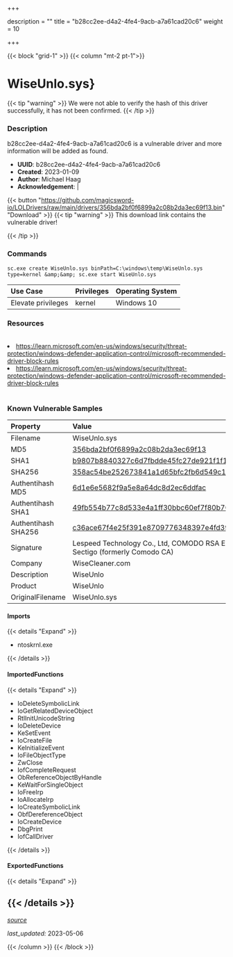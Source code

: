 +++

description = ""
title = "b28cc2ee-d4a2-4fe4-9acb-a7a61cad20c6"
weight = 10

+++


{{< block "grid-1" >}}
{{< column "mt-2 pt-1">}}


# WiseUnlo.sys} 


{{< tip "warning" >}}
We were not able to verify the hash of this driver successfully, it has not been confirmed.
{{< /tip >}}


### Description

b28cc2ee-d4a2-4fe4-9acb-a7a61cad20c6 is a vulnerable driver and more information will be added as found.
- **UUID**: b28cc2ee-d4a2-4fe4-9acb-a7a61cad20c6
- **Created**: 2023-01-09
- **Author**: Michael Haag
- **Acknowledgement**:  | [](https://twitter.com/)

{{< button "https://github.com/magicsword-io/LOLDrivers/raw/main/drivers/356bda2bf0f6899a2c08b2da3ec69f13.bin" "Download" >}}
{{< tip "warning" >}}
This download link contains the vulnerable driver!

{{< /tip >}}

### Commands

```
sc.exe create WiseUnlo.sys binPath=C:\windows\temp\WiseUnlo.sys type=kernel &amp;&amp; sc.exe start WiseUnlo.sys
```

| Use Case | Privileges | Operating System | 
|:---- | ---- | ---- |
| Elevate privileges | kernel | Windows 10 |

### Resources
<br>
<li><a href=" https://learn.microsoft.com/en-us/windows/security/threat-protection/windows-defender-application-control/microsoft-recommended-driver-block-rules"> https://learn.microsoft.com/en-us/windows/security/threat-protection/windows-defender-application-control/microsoft-recommended-driver-block-rules</a></li>
<li><a href="https://learn.microsoft.com/en-us/windows/security/threat-protection/windows-defender-application-control/microsoft-recommended-driver-block-rules">https://learn.microsoft.com/en-us/windows/security/threat-protection/windows-defender-application-control/microsoft-recommended-driver-block-rules</a></li>
<br>

### Known Vulnerable Samples

| Property           | Value |
|:-------------------|:------|
| Filename           | WiseUnlo.sys |
| MD5                | [356bda2bf0f6899a2c08b2da3ec69f13](https://www.virustotal.com/gui/file/356bda2bf0f6899a2c08b2da3ec69f13) |
| SHA1               | [b9807b8840327c6d7fbdde45fc27de921f1f1a82](https://www.virustotal.com/gui/file/b9807b8840327c6d7fbdde45fc27de921f1f1a82) |
| SHA256             | [358ac54be252673841a1d65bfc2fb6d549c1a4c877fa7f5e1bfa188f30375d69](https://www.virustotal.com/gui/file/358ac54be252673841a1d65bfc2fb6d549c1a4c877fa7f5e1bfa188f30375d69) |
| Authentihash MD5   | [6d1e6e5682f9a5e8a64dc8d2ec6ddfac](https://www.virustotal.com/gui/search/authentihash%253A6d1e6e5682f9a5e8a64dc8d2ec6ddfac) |
| Authentihash SHA1  | [49fb554b77c8d533e4a1ff30bbc60ef7f80b7055](https://www.virustotal.com/gui/search/authentihash%253A49fb554b77c8d533e4a1ff30bbc60ef7f80b7055) |
| Authentihash SHA256| [c36ace67f4e25f391e8709776348397e4fd3930e641b32c1b0da398e59199ca7](https://www.virustotal.com/gui/search/authentihash%253Ac36ace67f4e25f391e8709776348397e4fd3930e641b32c1b0da398e59199ca7) |
| Signature         | Lespeed Technology Co., Ltd, COMODO RSA Extended Validation Code Signing CA, Sectigo (formerly Comodo CA)   |
| Company           | WiseCleaner.com |
| Description       | WiseUnlo |
| Product           | WiseUnlo |
| OriginalFilename  | WiseUnlo.sys |


#### Imports
{{< details "Expand" >}}
* ntoskrnl.exe

{{< /details >}}
#### ImportedFunctions
{{< details "Expand" >}}
* IoDeleteSymbolicLink
* IoGetRelatedDeviceObject
* RtlInitUnicodeString
* IoDeleteDevice
* KeSetEvent
* IoCreateFile
* KeInitializeEvent
* IoFileObjectType
* ZwClose
* IofCompleteRequest
* ObReferenceObjectByHandle
* KeWaitForSingleObject
* IoFreeIrp
* IoAllocateIrp
* IoCreateSymbolicLink
* ObfDereferenceObject
* IoCreateDevice
* DbgPrint
* IofCallDriver

{{< /details >}}
#### ExportedFunctions
{{< details "Expand" >}}

{{< /details >}}
-----



[*source*](https://github.com/magicsword-io/LOLDrivers/tree/main/yaml/b28cc2ee-d4a2-4fe4-9acb-a7a61cad20c6.yaml)

*last_updated:* 2023-05-06








{{< /column >}}
{{< /block >}}

